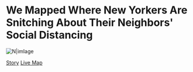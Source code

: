# We Mapped Where New Yorkers Are Snitching About Their Neighbors' Social Distancing

![N|imIage](https://i.kinja-img.com/gawker-media/image/upload/c_scale,f_auto,fl_progressive,q_80,w_1600/uy1qgz4xtdvtvebvyh0z.png)


[Story](https://jezebel.com/we-mapped-where-new-yorkers-are-snitching-about-their-n-1842586998)
[Live Map](https://jezebel.com/we-mapped-where-new-yorkers-are-snitching-about-their-n-1842586998)

